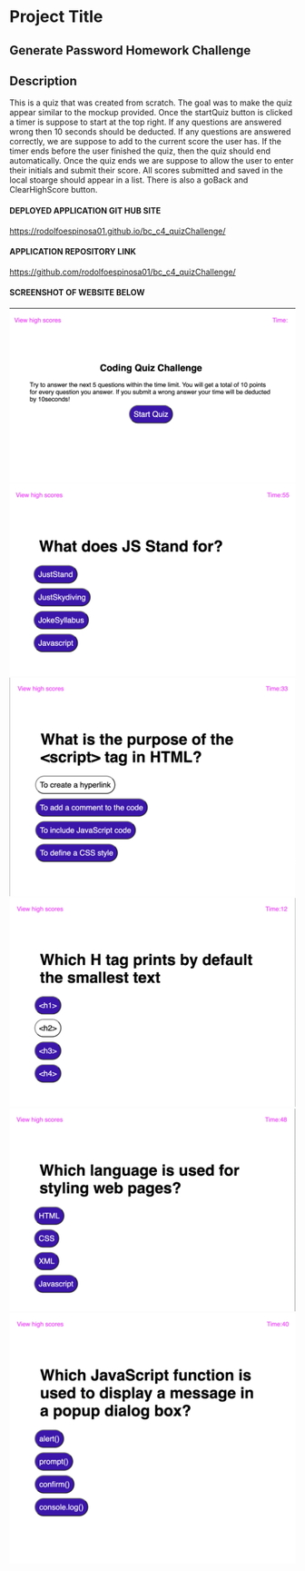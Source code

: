 # Project Title
## Generate Password Homework Challenge

## Description
This is a quiz that was created from scratch. The goal was to make the quiz appear similar to the mockup provided. Once the startQuiz button is clicked a timer is suppose to start at the top right. If any questions are answered wrong then 10 seconds should be deducted. If any questions are answered correctly, we are suppose to add to the current score the user has. If the timer ends before the user finished the quiz, then the quiz should end automatically. Once the quiz ends we are suppose to allow the user to enter their initials and submit their score. All scores submitted and saved in the local stoarge should appear in a list. There is also a goBack and ClearHighScore button.



#### DEPLOYED APPLICATION GIT HUB SITE

https://rodolfoespinosa01.github.io/bc_c4_quizChallenge/

#### APPLICATION REPOSITORY LINK

https://github.com/rodolfoespinosa01/bc_c4_quizChallenge/

#### SCREENSHOT OF WEBSITE BELOW

![Alt text](<assets/img/Screenshot 2023-09-17 at 10.13.35 AM.png>) ![Alt text](<assets/img/Screenshot 2023-09-17 at 10.13.45 AM.png>) ![Alt text](<assets/img/Screenshot 2023-09-17 at 10.13.57 AM.png>) ![Alt text](<assets/img/Screenshot 2023-09-17 at 10.14.08 AM.png>) ![Alt text](<assets/img/Screenshot 2023-09-17 at 10.16.19 AM.png>) ![Alt text](<assets/img/Screenshot 2023-09-17 at 10.16.27 AM.png>)
